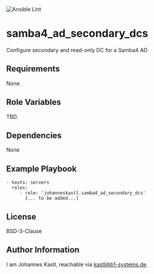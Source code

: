 ![Ansible Lint](https://github.com/johanneskastl/ansible-role-samba4_ad_secondary_dcs/workflows/Ansible%20Lint/badge.svg)

samba4_ad_secondary_dcs
=========

Configure secondary and read-only DC for a Samba4 AD

Requirements
------------

None.

Role Variables
--------------

TBD.

Dependencies
------------

None

Example Playbook
----------------

    - hosts: servers
      roles:
         - role: 'johanneskastl.samba4_ad_secondary_dcs'
           [... to be added...]

License
-------

BSD-3-Clause

Author Information
------------------

I am Johannes Kastl, reachable via kastl@b1-systems.de.
